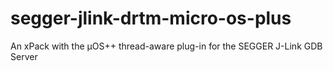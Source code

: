 # segger-jlink-drtm-micro-os-plus
An xPack with the µOS++ thread-aware plug-in for the SEGGER J-Link GDB Server
